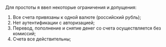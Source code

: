 Для простоты я ввел некоторые ограничения и допущения:
1) Все счета привязаны к одной валюте (российский рубль);
2) Нет аутентификации с авторизацией;
3) Перевод, пополнение и снятие денег со счета осуществляется без комиссий;
4) Счета все действительны;